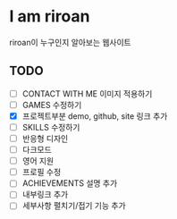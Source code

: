 # I am riroan

riroan이 누구인지 알아보는 웹사이트

## TODO

- [ ] CONTACT WITH ME 이미지 적용하기
- [ ] GAMES 수정하기
- [X] 프로젝트부분 demo, github, site 링크 추가
- [ ] SKILLS 수정하기
- [ ] 반응형 디자인
- [ ] 다크모드
- [ ] 영어 지원
- [ ] 프로필 수정
- [ ] ACHIEVEMENTS 설명 추가
- [ ] 내부링크 추가
- [ ] 세부사항 펼치기/접기 기능 추가

